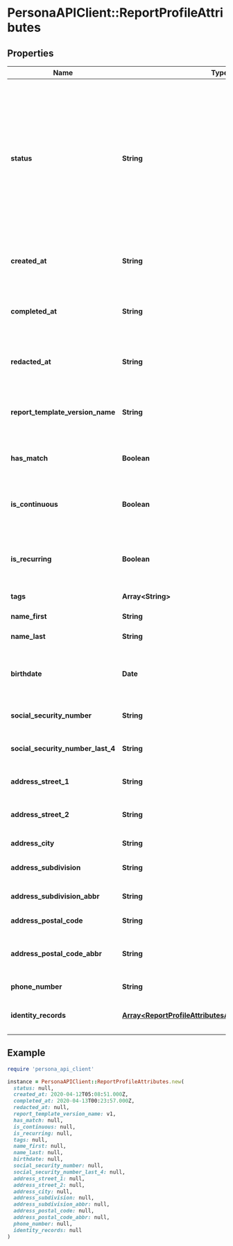 # PersonaAPIClient::ReportProfileAttributes

## Properties

| Name | Type | Description | Notes |
| ---- | ---- | ----------- | ----- |
| **status** | **String** | The status of the report  Possible values: - pending - ready - errored  Do not assume this is a static enumeration; Persona may add new values in the future without a versioned update. | [optional] |
| **created_at** | **String** | The time the report was created in ISO 8601 format | [optional] |
| **completed_at** | **String** | The time the report completed processing in ISO 8601 format | [optional] |
| **redacted_at** | **String** | The time the report was redacted in ISO 8601 format | [optional] |
| **report_template_version_name** | **String** | The name of the report template version used for this report | [optional] |
| **has_match** | **Boolean** | Whether or not the report matched | [optional] |
| **is_continuous** | **Boolean** | Whether or not this report has been run more than once | [optional] |
| **is_recurring** | **Boolean** | Whether or not this report is scheduled to run in the future | [optional] |
| **tags** | **Array&lt;String&gt;** | Tags on the report | [optional] |
| **name_first** | **String** | Given or first name. | [optional] |
| **name_last** | **String** | Family or last name. | [optional] |
| **birthdate** | **Date** | Birthdate, must be in the format \&quot;YYYY-MM-DD\&quot;. | [optional] |
| **social_security_number** | **String** | Full social security number. | [optional] |
| **social_security_number_last_4** | **String** | Last 4 digits of social security number. | [optional] |
| **address_street_1** | **String** | Primary street address. | [optional] |
| **address_street_2** | **String** | Secondary street address (if any). | [optional] |
| **address_city** | **String** | City of residence. | [optional] |
| **address_subdivision** | **String** | State or subdivision of residence. | [optional] |
| **address_subdivision_abbr** | **String** | State or subdivision abbreviation. | [optional] |
| **address_postal_code** | **String** | ZIP or postal code. | [optional] |
| **address_postal_code_abbr** | **String** | ZIP or postal code abbreviation (if applicable). | [optional] |
| **phone_number** | **String** | Phone number. | [optional] |
| **identity_records** | [**Array&lt;ReportProfileAttributesAllOfIdentityRecordsInner&gt;**](ReportProfileAttributesAllOfIdentityRecordsInner.md) | Detailed identity records if available. | [optional] |

## Example

```ruby
require 'persona_api_client'

instance = PersonaAPIClient::ReportProfileAttributes.new(
  status: null,
  created_at: 2020-04-12T05:08:51.000Z,
  completed_at: 2020-04-13T00:23:57.000Z,
  redacted_at: null,
  report_template_version_name: v1,
  has_match: null,
  is_continuous: null,
  is_recurring: null,
  tags: null,
  name_first: null,
  name_last: null,
  birthdate: null,
  social_security_number: null,
  social_security_number_last_4: null,
  address_street_1: null,
  address_street_2: null,
  address_city: null,
  address_subdivision: null,
  address_subdivision_abbr: null,
  address_postal_code: null,
  address_postal_code_abbr: null,
  phone_number: null,
  identity_records: null
)
```

